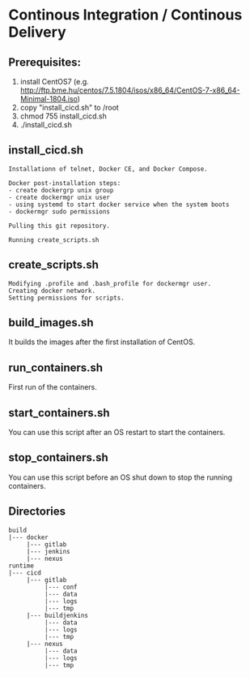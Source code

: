 # Continous Integration / Continous Delivery

## Prerequisites:
1. install CentOS7 (e.g. http://ftp.bme.hu/centos/7.5.1804/isos/x86_64/CentOS-7-x86_64-Minimal-1804.iso)
2. copy "install_cicd.sh" to /root
3. chmod 755 install_cicd.sh
4. ./install_cicd.sh

## install_cicd.sh
    
    Installationn of telnet, Docker CE, and Docker Compose.
    
    Docker post-installation steps:
    - create dockergrp unix group
    - create dockermgr unix user
    - using systemd to start docker service when the system boots
    - dockermgr sudo permissions
    
    Pulling this git repository.
    
    Running create_scripts.sh
    
## create_scripts.sh
    
    Modifying .profile and .bash_profile for dockermgr user.
    Creating docker network.
    Setting permissions for scripts.

## build_images.sh
It builds the images after the first installation of CentOS.

## run_containers.sh
First run of the containers.

## start_containers.sh
You can use this script after an OS restart to start the containers.

## stop_containers.sh
You can use this script before an OS shut down to stop the running containers.
    
## Directories
    
    build
    |--- docker
         |--- gitlab
         |--- jenkins
         |--- nexus
    runtime
    |--- cicd
         |--- gitlab
              |--- conf
              |--- data
              |--- logs
              |--- tmp
         |--- buildjenkins
              |--- data
              |--- logs
              |--- tmp
         |--- nexus
              |--- data
              |--- logs
              |--- tmp
